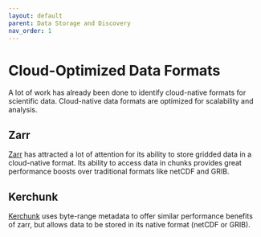 ```yaml
---
layout: default
parent: Data Storage and Discovery
nav_order: 1
---
```


# Cloud-Optimized Data Formats

A lot of work has already been done to identify cloud-native formats for scientific data. Cloud-native data formats are optimized for scalability and analysis. 

## Zarr

[Zarr](https://zarr.readthedocs.io/en/stable/) has attracted a lot of attention for its ability to store gridded data in a cloud-native format. Its ability to access data in chunks provides great performance boosts over traditional formats like netCDF and GRIB.

## Kerchunk

[Kerchunk](https://github.com/fsspec/kerchunk) uses byte-range metadata to offer similar performance benefits of zarr, but allows data to be stored in its native format (netCDF or GRIB).